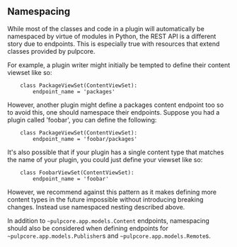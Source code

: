 Namespacing
-----------

While most of the classes and code in a plugin will automatically be namespaced by virtue of modules
in Python, the REST API is a different story due to endpoints. This is especially true with
resources that extend classes provided by pulpcore.

For example, a plugin writer might initially be tempted to define their content viewset like so:

```
    class PackageViewSet(ContentViewSet):
        endpoint_name = 'packages'
```

However, another plugin might define a packages content endpoint too so to avoid this, one should
namespace their endpoints. Suppose you had a plugin called 'foobar', you can define the following:

```
    class PackageViewSet(ContentViewSet):
        endpoint_name = 'foobar/packages'
```

It's also possible that if your plugin has a single content type that matches the name of your
plugin, you could just define your viewset like so:

```
    class FoobarViewSet(ContentViewSet):
        endpoint_name = 'foobar'
```

However, we recommend against this pattern as it makes defining more content types in the future
impossible without introducing breaking changes. Instead use namespaced nesting described above.

In addition to `~pulpcore.app.models.Content` endpoints, namespacing should also be
considered when defining endpoints for `~pulpcore.app.models.Publisher`s and
`~pulpcore.app.models.Remote`s.
